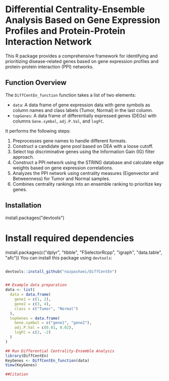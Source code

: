 # Differential Centrality-Ensemble Analysis Based on Gene Expression Profiles and Protein-Protein Interaction Network

This R package provides a comprehensive framework for identifying and prioritizing disease-related genes based on gene expression profiles and protein-protein interaction (PPI) networks.

## Function Overview

The `DiffCentEn_function` function takes a list of two elements:
- `data`: A data frame of gene expression data with gene symbols as column names and class labels (Tumor, Normal) in the last column.
- `topGenes`: A data frame of differentially expressed genes (DEGs) with columns `Gene.symbol`, `adj.P.Val`, and `logFC`.

It performs the following steps:
1. Preprocesses gene names to handle different formats.
2. Construct a candidate gene pool based on DEA with a loose cutoff.
3. Select top discriminative genes using the Information Gain (IG) filter approach.
4. Construct a PPI network using the STRING database and calculate edge weights based on gene expression correlations.
5. Analyzes the PPI network using centrality measures (Eigenvector and Betweenness) for Tumor and Normal samples.
6. Combines centrality rankings into an ensemble ranking to prioritize key genes.

## Installation
install.packages("devtools")

# Install required dependencies
install.packages(c("dplyr", "tibble", "FSelectorRcpp", "igraph", "data.table", "afc"))
You can install this package using `devtools`:

```R

devtools::install_github("nazpashaei/DiffCentEn")


## Example data preparation
data <- list(
  data = data.frame(
    gene1 = c(1, 2),
    gene2 = c(3, 4),
    class = c("Tumor", "Normal")
  ),
  topGenes = data.frame(
    Gene.symbol = c("gene1", "gene2"),
    adj.P.Val = c(0.01, 0.02),
    logFC = c(2, -2)
  )
)

## Run Differential Centrality-Ensemble Analysis
library(DiffCentEn)
KeyGenes <- DiffCentEn_function(data)
View(KeyGenes)

##Citation

